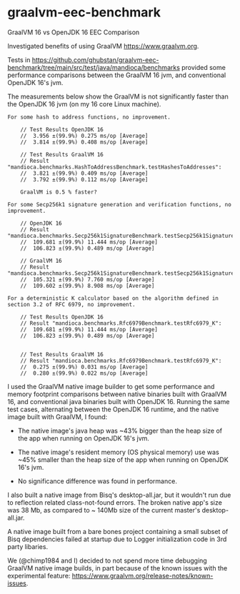 # graalvm-eec-benchmark
GraalVM 16 vs OpenJDK 16 EEC Comparison

Investigated benefits of using GraalVM https://www.graalvm.org.

Tests in https://github.com/ghubstan/graalvm-eec-benchmark/tree/main/src/test/java/mandioca/benchmarks provided 
some performance comparisons between the GraalVM 16 jvm, and conventional OpenJDK 16's jvm.

The measurements below show the GraalVM is not significantly faster than the OpenJDK 16 jvm 
(on my 16 core Linux machine).

	For some hash to address functions, no improvement.

		// Test Results OpenJDK 16
		//  3.956 ±(99.9%) 0.275 ms/op [Average]
		//  3.814 ±(99.9%) 0.408 ms/op [Average]

		// Test Results GraalVM 16
		// Result "mandioca.benchmarks.HashToAddressBenchmark.testHashesToAddresses":
		//  3.821 ±(99.9%) 0.409 ms/op [Average]
		//  3.792 ±(99.9%) 0.112 ms/op [Average]
		
		GraalVM is 0.5 % faster?

	For some Secp256k1 signature generation and verification functions, no improvement.

		// OpenJDK 16
		// Result "mandioca.benchmarks.Secp256k1SignatureBenchmark.testSecp256k1Signature":
		//  109.681 ±(99.9%) 11.444 ms/op [Average]
		//  106.823 ±(99.9%) 0.489 ms/op [Average]

		// GraalVM 16
		// Result "mandioca.benchmarks.Secp256k1SignatureBenchmark.testSecp256k1Signature":
		//  105.321 ±(99.9%) 7.760 ms/op [Average]
		//  109.602 ±(99.9%) 8.908 ms/op [Average]

	For a deterministic K calculator based on the algorithm defined in section 3.2 of RFC 6979, no improvement.

		// Test Results OpenJDK 16
		// Result "mandioca.benchmarks.Rfc6979Benchmark.testRfc6979_K":
		//  109.681 ±(99.9%) 11.444 ms/op [Average]
		//  106.823 ±(99.9%) 0.489 ms/op [Average]
		

		// Test Results GraalVM 16
		// Result "mandioca.benchmarks.Rfc6979Benchmark.testRfc6979_K":
		//  0.275 ±(99.9%) 0.031 ms/op [Average]
		//  0.280 ±(99.9%) 0.022 ms/op [Average]


I used the GraalVM native image builder to get some performance and memory footprint comparisons between native 
binaries built with GraalVM 16, and conventional java binaries built with OpenJDK 16.
Running the same test cases, alternating between the OpenJDK 16 runtime, and the native image built with GraalVM, 
I found:

- The native image's java heap was ~43% bigger than the heap size of the app when running on OpenJDK 16's jvm.

- The native image's resident memory (OS physical memory) use was ~45% smaller than the heap size of the app when running on OpenJDK 16's jvm.

- No significance difference was found in performance.


I also built a native image from Bisq's desktop-all.jar, but it wouldn't run due to reflection related class-not-found 
errors.  The broken native app's size was 38 Mb, as compared to ~ 140Mb size of the current master's desktop-all.jar.

A native image built from a bare bones project containing a small subset of Bisq dependencies failed at startup due to 
Logger initialization code in 3rd party libaries.

We (@chimp1984 and I) decided to not spend more time debugging GraalVM native image builds, in part because of the 
known issues with the experimental feature:  https://www.graalvm.org/release-notes/known-issues.

